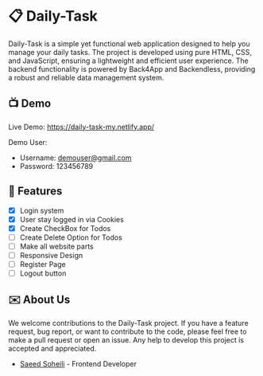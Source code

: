 
#  :clipboard: Daily-Task

Daily-Task is a simple yet functional web application designed to help you manage your daily tasks. The project is developed using pure HTML, CSS, and JavaScript, ensuring a lightweight and efficient user experience. The backend functionality is powered by Back4App and Backendless, providing a robust and reliable data management system.




## :tv: Demo

Live Demo: https://daily-task-my.netlify.app/

Demo User: 
- Username: demouser@gmail.com
- Password: 123456789

##  :memo: Features

- [X]  Login system
- [X]  User stay logged in via Cookies
- [X]  Create CheckBox for Todos
- [ ]  Create Delete Option for Todos
- [ ]  Make all website parts
- [ ]  Responsive Design
- [ ]  Register Page
- [ ]  Logout button
## :envelope: About Us

We welcome contributions to the Daily-Task project. If you have a feature request, bug report, or want to contribute to the code, please feel free to make a pull request or open an issue. Any help to develop this project is accepted and appreciated.



- [Saeed Soheili](https://www.discordapp.com/users/382244660208205824) - Frontend Developer
